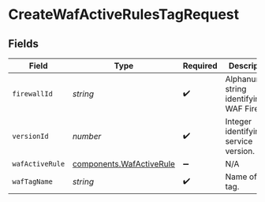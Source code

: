 # CreateWafActiveRulesTagRequest


## Fields

| Field                                                                       | Type                                                                        | Required                                                                    | Description                                                                 | Example                                                                     |
| --------------------------------------------------------------------------- | --------------------------------------------------------------------------- | --------------------------------------------------------------------------- | --------------------------------------------------------------------------- | --------------------------------------------------------------------------- |
| `firewallId`                                                                | *string*                                                                    | :heavy_check_mark:                                                          | Alphanumeric string identifying a WAF Firewall.                             | fW7g2uUGZzb2W9Euo4Mo0r                                                      |
| `versionId`                                                                 | *number*                                                                    | :heavy_check_mark:                                                          | Integer identifying a service version.                                      | 1                                                                           |
| `wafActiveRule`                                                             | [components.WafActiveRule](../../../sdk/models/components/wafactiverule.md) | :heavy_minus_sign:                                                          | N/A                                                                         |                                                                             |
| `wafTagName`                                                                | *string*                                                                    | :heavy_check_mark:                                                          | Name of the tag.                                                            | test-waf-tag                                                                |
